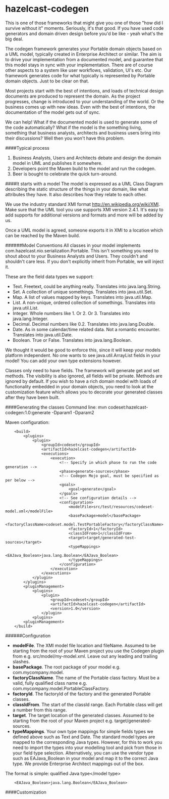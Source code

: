 hazelcast-codegen
=======

This is one of those frameworks that might give you one of those "how did I survive without it" moments. Seriously, it's that good. If you have used code generators and domain driven design before you'd be like - yeah what's the big deal.

The codegen framework generates your Portable domain objects based on a UML model, typically created in Enterprise Architect or similar. The aim is to drive your implementation from a documented model, and guarantee that this model stays in sync with your implementation. There are of course other aspects to a system like user workflows, validation, UI's etc. Our framework generates code for what typically is represented by Portable domain objects. Just to be clear on that.

Most projects start with the best of intentions, and loads of technical design documents are produced to represent the domain. As the project progresses, change is introduced to your understanding of the world. Or the business comes up with new ideas. Even with the best of intentions, the documentation of the model gets out of sync.

We can help! What if the documented model is used to generate some of the code automatically? What if the model is the something living, something that business analysts, architects and business users bring into their discussions? Well then you won't have this problem.

####Typical process
1. Business Analysts, Users and Architects debate and design the domain model in UML and publishes it somewhere.
2. Developers point the Maven build to the model and run the codegen.
3. Beer is bought to celebrate the quick turn-around.

####It starts with a model
The model is expressed as a UML Class Diagram describing the static structure of the things in your domain, like what attributes they have. It also describes how they relate to each other.

We use the industry standard XMI format http://en.wikipedia.org/wiki/XMI. Make sure that the UML tool you use supports XMI version 2.4.1. It's easy to add supports for additional versions and formats and more will be added by us.

Once a UML model is agreed, someone exports it in XMI to a location which can be reached by the Maven build.

######Model Conventions
All classes in your model implements com.hazelcast.nio.serialization.Portable. This isn't something you need to shout about to your Business Analysts and Users. They couldn't and shouldn't care less. If you don't explicitly inherit from Portable, we will inject it.

These are the field data types we support:
* Text. Freetext, could be anything really. Translates into java.lang.String.
* Set. A collection of unique somethings. Translates into java.util.Set.
* Map. A list of values mapped by keys. Translates into java.util.Map.
* List. A non-unique, ordered collection of somethings. Translates into java.util.List.
* Integer. Whole numbers like 1. Or 2. Or 3. Translates into java.lang.Integer.
* Decimal. Decimal numbers like 0.2. Translates into java.lang.Double.
* Date. As in some calendar/time related data. Not a romantic encounter. Translates into java.util.Date.
* Boolean. True or False. Translates into java.lang.Boolean.

We thought it would be good to enforce this, since it will keep your models platform independent. No one wants to see java.util.ArrayList fields in your model! You can add your own type extensions however.

Classes only need to have fields. The framework will generate get and set methods. The visibility is also ignored, all fields will be private. Methods are ignored by default. If you wish to have a rich domain model with loads of functionality embedded in your domain objects, you need to look at the customization feature which allows you to decorate your generated classes after they have been built.

####Generating the classes
Command line: mvn codeset:hazelcast-codegen:1.0:generate -Dparam1 -Dparam2

Maven configuration:
```
    <build>
        <plugins>
            <plugin>
                <groupId>codeset</groupId>
                <artifactId>hazelcast-codegen</artifactId>
                <executions>
                    <execution>
                        <!-- Specify in which phase to run the code generation -->
                        <phase>generate-sources</phase>
                        <!-- Codegen Mojo goal, must be specified as per below -->
                        <goals>
                            <goal>generate</goal>
                        </goals>
                        <!-- See configuration details -->
                        <configuration>
                            <modelFile>src/test/resources/codeset-model.xml</modelFile>
                            <basePackage>model</basePackage>
                            <factoryClassName>codeset.model.TestPortableFactory</factoryClassName>
                            <factoryId>1</factoryId>
                            <classIdFrom>1</classIdFrom>
                            <target>target/generated-test-sources</target>
                            <typeMappings>
                                <EAJava_Boolean>java.lang.Boolean</EAJava_Boolean>
                            </typeMappings>
                        </configuration>
                    </execution>
                </executions>
            </plugin>
        </plugins>
        <pluginManagement>
            <plugins>
                <plugin>
                    <groupId>codeset</groupId>
                    <artifactId>hazelcast-codegen</artifactId>
                    <version>1.0</version>
                </plugin>
            <plugins>
        <pluginManagement>
    </build>
```
######Configuration
* **modelFile**. The XMI model file location and fileName. Assumed to be starting from the root of your Maven project you use the Codegen plugin from e.g. src/model/my-model.xml. Leave out any leading and trailing slashes.
* **basePackage**. The root package of your model e.g. com.mycompany.model.
* **factoryClassName**. The name of the Portable class factory. Must be a valid, fully qualified class name e.g. com.mycompany.model.PortableClassFactory.
* **factoryId**. The factoryId of the factory and the generated Portable classes.
* **classIdFrom**. The start of the classId range. Each Portable class will get a number from this range.
* **target**. The target location of the generated classes. Assumed to be starting from the root of your Maven project e.g. target/generated-sources.
* **typeMappings**. Your own type mappings for simple fields types we defined above such as Text and Date. The standard model types are mapped to the corresponding Java types. However, for this to work you need to import the types into your modelling tool and pick from those in your field type selection. Alternatively, you can use the vendor type such as EAJava_Boolean in your model and map it to the correct Java type. We provide Enterprise Architect mappings out of the box.

The format is simple: <model type>qualified Java type</model type>
```
    <EAJava_Boolean>java.lang.Boolean</EAJava_Boolean>
```

####Customization
